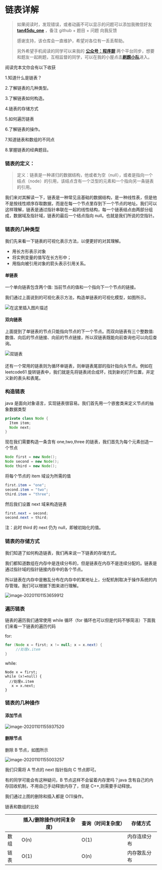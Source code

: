 # 链表详解

> 如果阅读时，发现错误，或者动画不可以显示的问题可以添加我微信好友 **[tan45du_one](https://raw.githubusercontent.com/tan45du/tan45du.github.io/master/个人微信.15egrcgqd94w.jpg)** ，备注 github + 题目 + 问题 向我反馈
>
> 感谢支持，该仓库会一直维护，希望对各位有一丢丢帮助。
>
> 另外希望手机阅读的同学可以来我的 <u>[**公众号：程序厨**](https://raw.githubusercontent.com/tan45du/test/master/微信图片_20210320152235.2pthdebvh1c0.png)</u> 两个平台同步，想要和题友一起刷题，互相监督的同学，可以在我的小屋点击<u>[**刷题小队**](https://raw.githubusercontent.com/tan45du/test/master/微信图片_20210320152235.2pthdebvh1c0.png)</u>进入。

阅读完本文你会有以下收获

1.知道什么是链表？

2.了解链表的几种类型。

3.了解链表如何构造。

4.链表的存储方式

5.如何遍历链表

6.了解链表的操作。

7.知道链表和数组的不同点

8.掌握链表的经典题目。

### 链表的定义：

> 定义：链表是一种递归的数据结构，他或者为空（null），或者是指向一个结点（node）的引用，该结点含有一个泛型的元素和一个指向另一条链表的引用。

我们来对其解读一下，链表是一种常见且基础的数据结构，是一种线性表，但是他不是按线性顺序存取数据，而是在每一个节点里存到下一个节点的地址。我们可以这样理解，链表是通过指针串联在一起的线性结构，每一个链表结点由两部分组成，数据域及指针域，链表的最后一个结点指向 null。也就是我们所说的空指针。

### 链表的几种类型

我们先来看一下链表的可视化表示方法，以便更好的对其理解。

- 用长方形表示对象
- 将实例变量的值写在长方形中；
- 用指向被引用对象的箭头表示引用关系。

#### 单链表

一个单向链表包含两个值: 当前节点的值和一个指向下一个节点的链接。

我们通过上面说到的可视化表示方法，构造单链表的可视化模型，如图所示。

![在这里插入图片描述](https://img-blog.csdnimg.cn/20210321125110539.png)

#### 双向链表

上面提到了单链表的节点只能指向节点的下一个节点。而双向链表有三个整数值: 数值、向后的节点链接、向前的节点链接，所以双链表既能向前查询也可以向后查询。

![双链表](https://cdn.jsdelivr.net/gh/tan45du/photobed@master/photo/双链表.3cw4hra1g3q0.png)

####

还有一个常用的链表则为循环单链表，则单链表尾部的指针指向头节点。例如在 leetcode61 旋转链表中，我们就是先将链表闭合成环，找到新的打开位置，并定义新的表头和表尾。

### 构造链表

java 是面向对象语言，实现链表很容易。我们首先用一个嵌套类来定义节点的抽象数据类型

```java
private class Node {
  Item item;
  Node next;
}
```

现在我们需要构造一条含有 one,two,three 的链表，我们首先为每个元素创造一个节点

```java
Node first = new Node();
Node second = new Node();
Node third = new Node();
```

将每个节点的 item 域设为所需的值

```java
first.item = "one";
second.item = "two";
third.item = "three";
```

然后我们设置 next 域来构造链表

```java
first.next = second;
second.next = third;
```

注：此时 third 的 next 仍为 null，即被初始化的值。

### 链表的存储方式

我们知道了如何构造链表，我们再来说一下链表的存储方式。

我们都知道数组在内存中是连续分布的，但是链表在内存不是连续分配的。链表是通过指针域的指针链接内存中的各个节点。

所以链表在内存中是散乱分布在内存中的某地址上，分配机制取决于操作系统的内存管理。我们可以根据下图来进行理解。

![image-20201101153659912](https://cdn.jsdelivr.net/gh/tan45du/photobed@master/photo/image-20201101153659912.9neaap4ogtc.png)

### 遍历链表

链表的遍历我们通常使用 while 循环（for 循环也可以但是代码不够简洁）下面我们来看一下链表的遍历代码

for:

```java
for (Node x = first; x != null; x = x.next) {
     //处理x.item
}
```

while:

```
Node x = first;
while (x!=null) {
  //处理x.item
   x = x.next;
}
```

### 链表的几种操作

#### 添加节点

![image-20201101155937520](https://cdn.jsdelivr.net/gh/tan45du/photobed@master/photo/image-20201101155937520.my13cevp2cg.png)

#### 删除节点

删除 B 节点，如图所示

![image-20201101155003257](https://cdn.jsdelivr.net/gh/tan45du/photobed@master/photo/image-20201101155003257.4onlntrwj2i0.png)

我们只需将 A 节点的 next 指针指向 C 节点即可。

有的同学可能会有这种疑问，B 节点这样不会留着内存里吗？java 含有自己的内存回收机制，不用自己手动释放内存了，但是 C++,则需要手动释放。

我们通过上图的删除和插入都是 O(1)操作。

链表和数组的比较

|      | 插入/删除操作(时间复杂度) | 查询（时间复杂度） | 存储方式     |
| ---- | ------------------------- | ------------------ | ------------ |
| 数组 | O(n)                      | O(1)               | 内存连续分布 |
| 链表 | O(1)                      | O(n)               | 内存散乱分布 |
